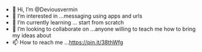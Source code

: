 - 👋 Hi, I’m @Deviousvermin
- 👀 I’m interested in ...messaging using apps and urls
- 🌱 I’m currently learning ... start from scratch
- 💞️ I’m looking to collaborate on ...anyone willing to teach me how to bring my ideas about
- 📫 How to reach me ...https://pin.it/38thWfg

<!---
Deviousvermin/Deviousvermin is a ✨ special ✨ repository because its `README.md` (this file) appears on your GitHub profile.
You can click the Preview link to take a look at your changes.
--->
